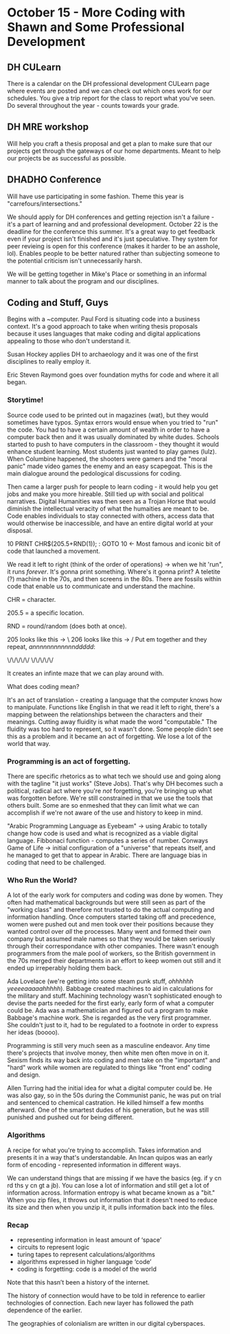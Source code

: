 # October 15 - More Coding with Shawn and Some Professional Development

<h2>DH CULearn</h2>
<p>There is a calendar on the DH professional development CULearn page where events are posted and we can check out which ones work for our schedules. You give a trip report for the class to report what you've seen. Do several throughout the year - counts towards your grade.</p>
<h2>DH MRE workshop</h2>
<p>Will help you craft a thesis proposal and get a plan to make sure that our projects get through the gateways of our home departments. Meant to help our projects be as successful as possible.</p>
<h2>DHADHO Conference</h2>
<p>Will have use participating in some fashion. Theme this year is "carrefours/intersections."</p>
<p>We should apply for DH conferences and getting rejection isn't a failure - it's a part of learning and and professional development. October 22 is the deadline for the conference this summer. It's a great way to get feedback even if your project isn't finished and it's just speculative. They system for peer revieing is open for this conference (makes it harder to be an asshole, lol). Enables people to be better natured rather than subjecting someone to the potential criticism isn't unnecessarily harsh.</p>
<p>We will be getting together in Mike's Place or something in an informal manner to talk about the program and our disciplines.</p>
<h2>Coding and Stuff, Guys</h2>
<p>Begins with a ~computer. Paul Ford is situating code into a business context. It's a good approach to take when writing thesis proposals because it uses languages that make coding and digital applications appealing to those who don't understand it. </p>
<p>Susan Hockey applies DH to archaeology and it was one of the first disciplines to really employ it.</p>
<p>Eric Steven Raymond goes over foundation myths for code and where it all began.</p>
<h3>Storytime!</h3>
<p>Source code used to be printed out in magazines (wat), but they would sometimes have typos. Syntax errors would ensue when you tried to "run" the code. You had to have a certain amount of wealth in order to have a computer back then and it was usually dominated by white dudes. Schools started to push to have computers in the classroom - they thought it would enhance student learning. Most students just wanted to play games (lulz). When Columbine happened, the shooters were gamers and the "moral panic" made video games the enemy and an easy scapegoat. This is the main dialogue around the pedological discussions for coding.</p>
<p>Then came a larger push for people to learn coding - it would help you get jobs and make you more hireable. Still tied up with social and political narratives. Digital Humanities was then seen as a Trojan Horse that would diminish the intellectual veracity of what the humaities are meant to be. Code enables individuals to stay connected with others, access data that would otherwise be inaccessible, and have an entire digital world at your disposal.</p>
<p>10 PRINT CHR$(205.5+RND(1)); : GOTO 10 <- Most famous and iconic bit of code that launched a movement.</p>
<p>We read it left to right (think of the order of operations) -> when we hit 'run", it runs <em>forever</em>. It's gonna print something. Where's it gonna print? A teletite (?) machine in the 70s, and then screens in the 80s. There are fossils within code that enable us to communicate and understand the machine.</p>
<p>CHR = character.</p>
<p>205.5 = a specific location. </p>
<p>RND = round/random (does both at once).</p>
<p>205 looks like this -> \ 206 looks like this -> / Put em together and they repeat, <em>annnnnnnnnnnnddddd</em>:</p>
<p>\/\/\/\/\/
    \/\/\/\/\/</p>
<p>It creates an infinte maze that we can play around with.</p>
<p>What does coding mean?</p>
<p>It's an act of translation - creating a language that the computer knows how to manipulate. Functions like English in that we read it left to right, there's a mapping between the relationships between the characters and their meanings. Cutting away fluidity is what made the word "computable." The fluidity was too hard to represent, so it wasn't done. Some people didn't see this as a problem and it became an act of forgetting. We lose a lot of the world that way.</p>
<h3>Programming is an act of forgetting.</h3>
<p>There are specific rhetorics as to what tech we should use and going along with the tagline "it just works" (Steve Jobs). That's why DH becomes such a political, radical act where you're <em>not</em> forgetting, you're bringing up what was forgotten before. We're still constrained in that we use the tools that others built. Some are so enmeshed that they can limit what we can accomplish if we're not aware of the use and history to keep in mind.</p>
<p>"Arabic Programming Language as Eyebeam" -> using Arabic to totally change how code is used and what is recognized as a viable digital language. Fibbonaci function - computes a series of number. Conways Game of Life -> initial configuration of a "universe" that repeats itself, and he managed to get that to appear in Arabic. There are language bias in coding that need to be challenged.</p>
<h3>Who Run the World?</h3>
<p>A lot of the early work for computers and coding was done by women. They often had mathematical backgrounds but were still seen as part of the "working class" and therefore not trusted to do the actual computing and information handling. Once computers started taking off and precedence, women were pushed out and men took over their positions because they wanted control over <em>all</em> the processes. Many went and formed their own company but assumed male names so that they would be taken seriously through their correspondance with other companies. There wasn't enough programmers from the male pool of workers, so the British government in the 70s merged their departments in an effort to keep women out still and it ended up irreperably holding them back.</p>
<p>Ada Lovelace (we're getting into some steam punk stuff, <em>ohhhhhh yeeeeaaaaahhhhh</em>). Babbage created machines to aid in calculations for the military and stuff. Machining technology wasn't sophisticated enough to devise the parts needed for the first early, early form of what a computer could be. Ada was a mathematician and figured out a program to make Babbage's machine work. She is regarded as the very first programmer. She couldn't just to it, had to be regulated to a footnote in order to express her ideas (boooo).</p>
<p>Programming is still very much seen as a masculine endeavor. Any time there's projects that involve money, then white men often move in on it. Sexism finds its way back into coding and men take on the "important" and "hard" work while women are regulated to things like "front end" coding and design.</p>
<p>Allen Turring had the initial idea for what a digital computer could be. He was also gay, so in the 50s during the Communist panic, he was put on trial and sentenced to chemical castration. He killed himself a few months afterward. One of the smartest dudes of his generation, but he was still punished and pushed out for being different.</p>
<h3>Algorithms</h3>
<p>A recipe for what you're trying to accomplish. Takes information and presents it in a way that's understandable. An Incan quipos was an early form of encoding - represented information in different ways.</p>
<p>We can understand things that are missing if we have the basics (eg. if y cn rd ths y cn gt a jb). You can lose a lot of information and still get a lot of information across. Information entropy is what became known as a "bit." When you zip files, it throws out information that it doesn't need to reduce its size and then when you unzip it, it pulls information back into the files. 
<h3>Recap</h3>
<ul>
    <li>representing information in least amount of ‘space’</li>
    <li>circuits to represent logic</li> 
    <li>turing tapes to represent calculations/algorithms</li>
    <li>algorithms expressed in higher language ‘code’</li>
    <li>coding is forgetting: code is a model of the world</li>
</ul>
<p>Note that this hasn’t been a history of the internet.</p>
<p>The history of connection would have to be told in reference to earlier technologies of connection. Each new layer has followed the path dependence of the earlier.</p>
<p>The geographies of colonialism are written in our digital cyberspaces.</p>
